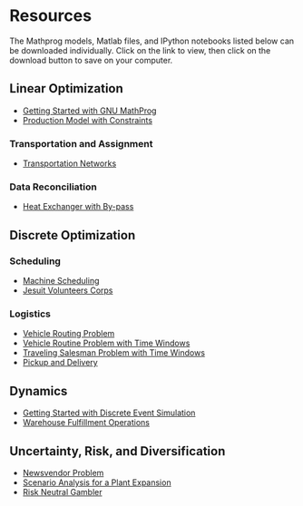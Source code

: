Resources
========
The Mathprog models, Matlab files, and IPython notebooks listed below can be downloaded individually. Click on the link to view, then click on the download button to save on your computer.

## Linear Optimization

* [Getting Started with GNU MathProg](http://nbviewer.ipython.org/github/jckantor/CBE40455/blob/master/notebooks/Getting%20Started%20with%20GNU%20MathProg.ipynb)
* [Production Model with Constraints](http://nbviewer.ipython.org/github/jckantor/ESTM60203/blob/master/notebooks/Production%20Models%20with%20Constraints.ipynb)

### Transportation and Assignment ###

* [Transportation Networks](http://nbviewer.ipython.org/github/jckantor/CBE40455/blob/master/notebooks/Transportation%20Networks.ipynb)

### Data Reconciliation ##

* [Heat Exchanger with By-pass](http://nbviewer.ipython.org/github/jckantor/CBE40455/blob/master/notebooks/Data%20Reconciliation.ipynb)

## Discrete Optimization

### Scheduling ##

* [Machine Scheduling](http://nbviewer.ipython.org/github/jckantor/CBE40455/blob/master/notebooks/Machine%20Scheduling.ipynb)
* [Jesuit Volunteers Corps](http://nbviewer.ipython.org/github/jckantor/CBE40455/blob/master/notebooks/Jesuit%20Volunteer%20Corps.ipynb)

### Logistics ###

* [Vehicle Routing Problem](http://nbviewer.ipython.org/github/jckantor/CBE40455/blob/master/notebooks/Vehicle%20Routing.ipynb)
* [Vehicle Routine Problem with Time Windows](http://nbviewer.ipython.org/github/jckantor/CBE40455/blob/master/notebooks/Vehicle%20Routine%20with%20Time%20Windows.ipynb)
* [Traveling Salesman Problem with Time Windows](http://nbviewer.ipython.org/github/jckantor/CBE40455/blob/master/notebooks/Traveling%20Salesman%20Problem%20with%20Time%20Windows.ipynb)
* [Pickup and Delivery](http://nbviewer.ipython.org/github/jckantor/CBE40455/blob/master/notebooks/Pickup%20and%20Delivery%20.ipynb)

## Dynamics

* [Getting Started with Discrete Event Simulation](http://nbviewer.ipython.org/github/jckantor/CBE40455/blob/master/notebooks/Getting%20Started%20with%20Discrete%20Event%20Simulation.ipynb)
* [Warehouse Fulfillment Operations](http://nbviewer.ipython.org/github/jckantor/CBE40455/blob/master/notebooks/Warehouse%20Fulfillment%20Operations.ipynb)

## Uncertainty, Risk, and Diversification

* [Newsvendor Problem](http://nbviewer.ipython.org/github/jckantor/CBE40455/blob/master/notebooks/Newsvendor%20Problem.ipynb)
* [Scenario Analysis for a Plant Expansion](http://nbviewer.ipython.org/github/jckantor/CBE40455/blob/master/notebooks/Scenario%20Analysis%20for%20a%20Plant%20Expansion.ipynb)
* [Risk Neutral Gambler](http://nbviewer.ipython.org/github/jckantor/CBE40455/blob/master/notebooks/Risk%20Neutral%20Gambler.ipynb)

